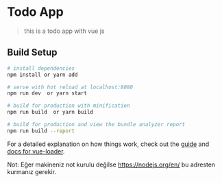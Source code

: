 # Todo App

> this is a todo app with vue js

## Build Setup

``` bash
# install dependencies
npm install or yarn add

# serve with hot reload at localhost:8080
npm run dev  or yarn start 

# build for production with minification
npm run build  or yarn build

# build for production and view the bundle analyzer report
npm run build --report
```

For a detailed explanation on how things work, check out the [guide](http://vuejs-templates.github.io/webpack/) and [docs for vue-loader](http://vuejs.github.io/vue-loader).

Not: Eğer makineniz not kurulu değilse https://nodejs.org/en/  bu adresten kurmanız gerekir. 
